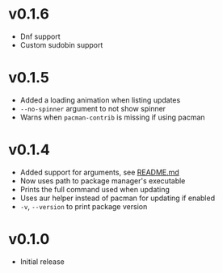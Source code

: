 # v0.1.6
- Dnf support
- Custom sudobin support

# v0.1.5
- Added a loading animation when listing updates
- `--no-spinner` argument to not show spinner
- Warns when `pacman-contrib` is missing if using pacman

# v0.1.4
- Added support for arguments, see [README.md](./README.md)
- Now uses path to package manager's executable
- Prints the full command used when updating
- Uses aur helper instead of pacman for updating if enabled
- `-v`, `--version` to print package version

# v0.1.0
- Initial release